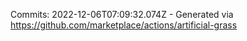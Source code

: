 Commits: 2022-12-06T07:09:32.074Z - Generated via https://github.com/marketplace/actions/artificial-grass
<br>

